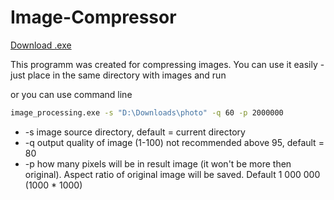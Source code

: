 # Image-Compressor
[Download .exe](https://github.com/Nikosar/Image-Compressor/releases/latest/download/image_processing.exe)

This programm was created for compressing images.
You can use it easily - just place in the same directory with images and run

or you can use command line
```bat
image_processing.exe -s "D:\Downloads\photo" -q 60 -p 2000000
```
* -s image source directory, default = current directory
* -q output quality of image (1-100) not recommended above 95, default = 80
* -p how many pixels will be in result image (it won't be more then original).
Aspect ratio of original image will be saved. Default 1 000 000 (1000 * 1000)
